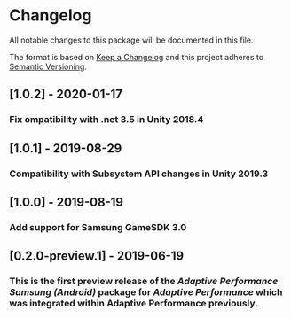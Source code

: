 # Changelog
All notable changes to this package will be documented in this file.

The format is based on [Keep a Changelog](http://keepachangelog.com/en/1.0.0/)
and this project adheres to [Semantic Versioning](http://semver.org/spec/v2.0.0.html).

## [1.0.2] - 2020-01-17

### Fix ompatibility with .net 3.5 in Unity 2018.4

## [1.0.1] - 2019-08-29

### Compatibility with Subsystem API changes in Unity 2019.3

## [1.0.0] - 2019-08-19

### Add support for Samsung GameSDK 3.0

## [0.2.0-preview.1] - 2019-06-19

### This is the first preview release of the *Adaptive Performance Samsung (Android)* package for *Adaptive Performance* which was integrated within Adaptive Performance previously.
